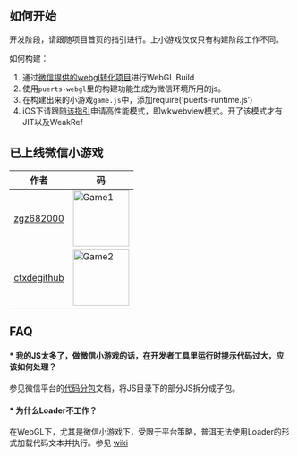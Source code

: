 ## 如何开始
开发阶段，请跟随项目首页的指引进行。上小游戏仅仅只有构建阶段工作不同。

如何构建：
1. 通过[微信提供的webgl转化项目](https://github.com/wechat-miniprogram/minigame-unity-webgl-transform)进行WebGL Build
2. 使用`puerts-webgl`里的构建功能生成为微信环境所用的js。
3. 在构建出来的小游戏`game.js`中，添加require('puerts-runtime.js')
4. iOS下请跟随[该指引](https://github.com/wechat-miniprogram/minigame-unity-webgl-transform/blob/main/Design/iOSOptimization.md)申请高性能模式，即wkwebview模式。开了该模式才有JIT以及WeakRef


## 已上线微信小游戏
| 作者 | 码 |
| --- | --- |
| [zgz682000](https://github.com/zgz682000) | <img src="./doc/pic/game1.jpg" alt="Game1" width="100" height="100"/> |
| [ctxdegithub](https://github.com/ctxdegithub) | <img src="./doc/pic/game2.jpg" alt="Game2" width="100" height="100"/> |

## FAQ
#### * 我的JS太多了，做微信小游戏的话，在开发者工具里运行时提示代码过大，应该如何处理？

参见微信平台的[代码分包](https://developers.weixin.qq.com/minigame/dev/guide/base-ability/subPackage/useSubPackage.html)文档，将JS目录下的部分JS拆分成子包。

#### * 为什么Loader不工作？

在WebGL下，尤其是微信小游戏下，受限于平台策略，普洱无法使用Loader的形式加载代码文本并执行。参见 [wiki](https://github.com/zombieyang/puerts_unity_webgl_demo/wiki/%E6%95%99%E5%AD%A6%E6%AD%A5%E9%AA%A4%E4%B8%AD%EF%BC%8C%60%E6%9E%84%E5%BB%BA%60%E5%AE%9E%E9%99%85%E5%81%9A%E4%BA%86%E4%BB%80%E4%B9%88%EF%BC%9F)
